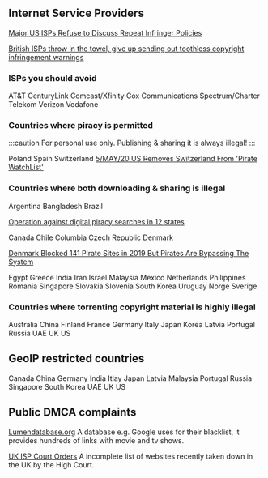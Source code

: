 
## Internet Service Providers

[Major US ISPs Refuse to Discuss Repeat Infringer Policies](https://torrentfreak.com/major-us-isps-refuse-to-discuss-repeat-infringer-policies-190912/)

[British ISPs throw in the towel, give up sending out toothless copyright infringement warnings](https://www.theregister.co.uk/2019/07/20/creative_content_piracy/)


### ISPs you should avoid

AT&T
CenturyLink
Comcast/Xfinity
Cox Communications
Spectrum/Charter
Telekom
Verizon
Vodafone

### Countries where piracy is permitted

:::caution
For personal use only. Publishing & sharing it is always illegal!
:::

Poland
Spain
Switzerland
[5/MAY/20 US Removes Switzerland From 'Pirate WatchList'](https://torrentfreak.com/us-removes-switzerland-from-pirate-watchlist-200550/)

### Countries where both downloading & sharing is illegal

Argentina
Bangladesh
Brazil

[Operation against digital piracy searches in 12 states](https://g1.globo.com/sp/sao-paulo/noticia/2019/11/01/policia-civil-deflagra-operacao-contra-pirataria-digital-em-sp.ghtml)

Canada
Chile
Columbia
Czech Republic
Denmark

[Denmark Blocked 141 Pirate Sites in 2019 But Pirates Are Bypassing The System](https://torrentfreak.com/denmark-blocked-141-pirate-sites-in-2019-but-pirates-are-bypassing-the-system-200503/)

Egypt
Greece
India
Iran
Israel
Malaysia
Mexico
Netherlands
Philippines
Romania
Singapore
Slovakia
Slovenia
South Korea
Uruguay
Norge
Sverige

### Countries where torrenting copyright material is highly illegal

Australia
China
Finland
France
Germany
Italy
Japan
Korea
Latvia
Portugal
Russia
UAE
UK
US

## GeoIP restricted countries

Canada
China
Germany
India
Itlay
Japan
Latvia
Malaysia
Portugal
Russia
Singapore
South Korea
UAE
UK
US

## Public DMCA complaints

[Lumendatabase.org](https://www.lumendatabase.org/)
A database e.g. Google uses for their blacklist, it provides hundreds of links with movie and tv shows.

[UK ISP Court Orders](http://www.ukispcourtorders.co.uk/)
A incomplete list of websites recently taken down in the UK by the High Court.

